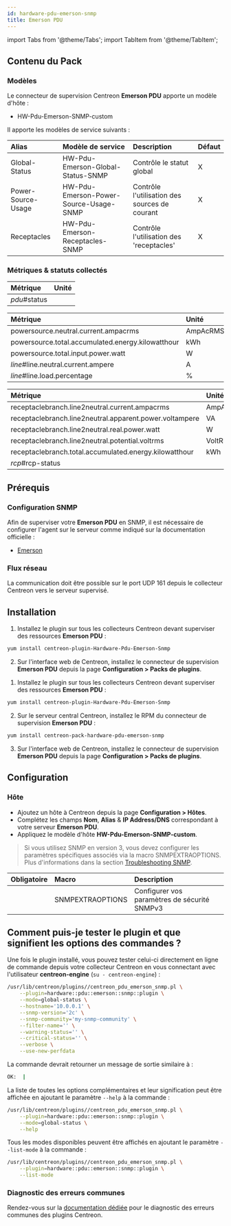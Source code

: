 ```yaml
---
id: hardware-pdu-emerson-snmp
title: Emerson PDU
---
```

import Tabs from '@theme/Tabs';
import TabItem from '@theme/TabItem';


## Contenu du Pack

### Modèles

Le connecteur de supervision Centreon **Emerson PDU** apporte un modèle d'hôte :

* HW-Pdu-Emerson-SNMP-custom

Il apporte les modèles de service suivants :

| Alias              | Modèle de service                      | Description                                   | Défaut |
|:-------------------|:---------------------------------------|:----------------------------------------------|:-------|
| Global-Status      | HW-Pdu-Emerson-Global-Status-SNMP      | Contrôle le statut global                     | X      |
| Power-Source-Usage | HW-Pdu-Emerson-Power-Source-Usage-SNMP | Contrôle l'utilisation des sources de courant | X      |
| Receptacles        | HW-Pdu-Emerson-Receptacles-SNMP        | Contrôle l'utilisation des 'receptacles'      | X      |

### Métriques & statuts collectés

<Tabs groupId="sync">
<TabItem value="Global-Status" label="Global-Status">

| Métrique     | Unité |
|:-------------|:------|
| *pdu*#status |       |

</TabItem>
<TabItem value="Power-Source-Usage" label="Power-Source-Usage">

| Métrique                                          | Unité    |
|:--------------------------------------------------|:---------|
| powersource.neutral.current.ampacrms              | AmpAcRMS |
| powersource.total.accumulated.energy.kilowatthour | kWh      |
| powersource.total.input.power.watt                | W        |
| *line*#line.neutral.current.ampere                | A        |
| *line*#line.load.percentage                       | %        |

</TabItem>
<TabItem value="Receptacles" label="Receptacles">

| Métrique                                                | Unité    |
|:--------------------------------------------------------|:---------|
| receptaclebranch.line2neutral.current.ampacrms          | AmpAcRMS |
| receptaclebranch.line2neutral.apparent.power.voltampere | VA       |
| receptaclebranch.line2neutral.real.power.watt           | W        |
| receptaclebranch.line2neutral.potential.voltrms         | VoltRMS  |
| receptaclebranch.total.accumulated.energy.kilowatthour  | kWh      |
| *rcp*#rcp-status                                        |          |

</TabItem>
</Tabs>

## Prérequis

### Configuration SNMP

Afin de superviser votre **Emerson PDU** en SNMP,  il est nécessaire de configurer l'agent sur le serveur comme indiqué sur la documentation officielle :
* [Emerson](https://www.emerson.com/en-us/support/manuals-and-guides)

### Flux réseau

La communication doit être possible sur le port UDP 161 depuis le collecteur
Centreon vers le serveur supervisé.

## Installation

<Tabs groupId="sync">
<TabItem value="Online License" label="Online License">

1. Installez le plugin sur tous les collecteurs Centreon devant superviser des ressources **Emerson PDU** :

```bash
yum install centreon-plugin-Hardware-Pdu-Emerson-Snmp
```

2. Sur l'interface web de Centreon, installez le connecteur de supervision **Emerson PDU** depuis la page **Configuration > Packs de plugins**.

</TabItem>
<TabItem value="Offline License" label="Offline License">

1. Installez le plugin sur tous les collecteurs Centreon devant superviser des ressources **Emerson PDU** :

```bash
yum install centreon-plugin-Hardware-Pdu-Emerson-Snmp
```

2. Sur le serveur central Centreon, installez le RPM du connecteur de supervision **Emerson PDU** :

```bash
yum install centreon-pack-hardware-pdu-emerson-snmp
```

3. Sur l'interface web de Centreon, installez le connecteur de supervision **Emerson PDU** depuis la page **Configuration > Packs de plugins**.

</TabItem>
</Tabs>

## Configuration

### Hôte

* Ajoutez un hôte à Centreon depuis la page **Configuration > Hôtes**.
* Complétez les champs **Nom**, **Alias** & **IP Address/DNS** correspondant à votre serveur **Emerson PDU**.
* Appliquez le modèle d'hôte **HW-Pdu-Emerson-SNMP-custom**.

> Si vous utilisez SNMP en version 3, vous devez configurer les paramètres spécifiques associés via la macro SNMPEXTRAOPTIONS.
> Plus d'informations dans la section [Troubleshooting SNMP](../getting-started/how-to-guides/troubleshooting-plugins.md#snmpv3-options-mapping).

| Obligatoire | Macro            | Description                                  |
|:------------|:-----------------|:---------------------------------------------|
|             | SNMPEXTRAOPTIONS | Configurer vos paramètres de sécurité SNMPv3 |

## Comment puis-je tester le plugin et que signifient les options des commandes ?

Une fois le plugin installé, vous pouvez tester celui-ci directement en ligne
de commande depuis votre collecteur Centreon en vous connectant avec
l'utilisateur **centreon-engine** (`su - centreon-engine`) :

```bash
/usr/lib/centreon/plugins//centreon_pdu_emerson_snmp.pl \
    --plugin=hardware::pdu::emerson::snmp::plugin \
    --mode=global-status \
    --hostname='10.0.0.1' \
    --snmp-version='2c' \
    --snmp-community='my-snmp-community' \
    --filter-name='' \
    --warning-status='' \
    --critical-status='' \
    --verbose \
    --use-new-perfdata
```

La commande devrait retourner un message de sortie similaire à :

```bash
OK:  | 
```

La liste de toutes les options complémentaires et leur signification peut être
affichée en ajoutant le paramètre `--help` à la commande :

```bash
/usr/lib/centreon/plugins//centreon_pdu_emerson_snmp.pl \
    --plugin=hardware::pdu::emerson::snmp::plugin \
    --mode=global-status \
    --help
```

Tous les modes disponibles peuvent être affichés en ajoutant le paramètre
`--list-mode` à la commande :

```bash
/usr/lib/centreon/plugins//centreon_pdu_emerson_snmp.pl \
    --plugin=hardware::pdu::emerson::snmp::plugin \
    --list-mode
```

### Diagnostic des erreurs communes

Rendez-vous sur la [documentation dédiée](../getting-started/how-to-guides/troubleshooting-plugins.md)
pour le diagnostic des erreurs communes des plugins Centreon.